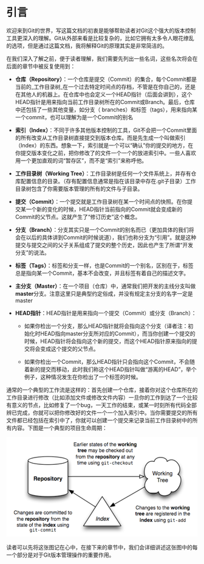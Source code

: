 # 引言

欢迎来到Git的世界，写这篇文档的初衷是能够帮助读者对Git这个强大的版本控制工具更深入的理解。Git从外部来看是比较复杂的，比如它拥有太多令人眼花缭乱的选项，但是通过这篇文档，我将解释Git的原理其实是非常简洁的。

在我们深入了解之前，便于读者理解，我们需要先列出一些名词，这些名次将会在后面的章节中被反复使用到：

* **仓库（Repository）**：一个仓库是提交（Commit）的集合，每个Commit都是当前的_工作目录树_在一个过去特定时间点的存档，不管是在你自己的，还是在其他人的机器上。在仓库中也会定义一个HEAD指针（后面会讲到），这个HEAD指针是用来指向当前工作目录树所在的Commit或Branch。最后，仓库中还包括了一些其他变量，如分支（ branches）和标签（tags），用来指向某一个commit，也可以理解为是一个Commit的别名
* **索引（Index）**：不同于许多其他版本控制的工具，Git不会把一个Commit里面的所有改变从工作目录树直接提交到版本仓库。而是先生成一个叫做索引（Index）的东西。想象一下，索引就是一个可以“确认”你的提交的地方，在你提交版本变化之前，把你修改了的文件一个一个的放进索引中。一些人喜欢用一个更加直观的词“暂存区”，而不是“索引”来称呼他。
* **工作目录树（Working Tree）**：工作目录树是任何一个文件系统上，并存有仓库配置信息的目录。（存有配置信息通常是指在该目录中存在.git子目录）工作目录树包含了你需要版本管理的所有的文件与子目录。
* **提交（Commit）**：一个提交就是工作目录树在某一个时间点的快照。在你提交某一个新的变化的时候，HEAD指针当前指向的Commit就会变成新的Commit的父节点。这就产生了“修订历史”这个概念。
* **分支（Branch）**：分支其实只是一个Commit的别名而已（更加具体的我们将会在以后的具体讲到Commit的时候说道），我们也称分支为“引用”。就是这种提交与提交之间的父子关系组成了提交的整个历史，因此也产生了所谓“开发分支”的说法。
* **标签（Tags）**：标签和分支一样，也是Commit的一个别名，区别在于，标签总是指向某一个Commit，基本不会改变，并且标签有着自己的描述文字。

* **主分支（Master）**：在一个项目（仓库）中，通常我们把开发的主线分支叫做**master**分支。注意这里只是典型约定俗成，并没有规定主分支的名字一定是master

* **HEAD指针**：HEAD指针是用来指向一个提交（Commit）或分支（Branch）：

  * 如果你检出一个分支，那么HEAD指针就将会指向这个分支（译者注：初始化时HEAD指向master分支所对应的Commit），而当你创建一个提交的时候，HEAD指针将会指向这个新的提交，而这个HEAD指针原来指向的提交将会变成这个提交的父节点。

  * 如果你检出一个Commit，那么HEAD指针只会指向这个Commit，不会随着新的提交而移动，此时我们称这个HEAD指针叫做“游离的HEAD”，举个例子，这种情况发生在你检出了一个标签的时候。

通常的一个典型的工作流是这样的：首先创建一个仓库，接着你对这个仓库所在的工作目录进行修改（比如添加文件或修改文件内容）一旦你的工作到达了一个比较有意义的节点，比如修复了一个bug，一天工作的结束，或某一时刻所有代码全部辨已完成，你就可以把你修改好的文件一个一个加入索引中。当你需要提交的所有文件都已经包括在索引中了，你就可以创建一个提交来记录当前工作目录树中的所有内容。下图是一个典型的项目生命周期：

![](/assets/overview.png)

读者可以先将这张图记在心中，在接下来的章节中，我们会详细讲述这张图中的每一个部分是对于Git版本管理操作的重要作用。

